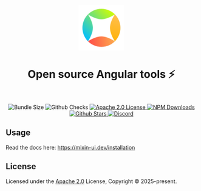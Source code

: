 <div align="center">
  <a href="https://mixin-ui.dev" target="_blank" rel="noopener noreferrer">
    <img width="120" src="./mixin.svg" alt="Mixin logo">
  </a>
</div>

<h1 align="center">Open source Angular tools ⚡️</h1>
<br />

<p align="center">
  <img alt="Bundle Size" src="https://badgen.net/bundlephobia/minzip/clang-format"/>
  <img alt="Github Checks" src="https://badgen.net/github/checks/chakra-ui/chakra-ui/main"/>
  <a href="https://github.com/coreteq/onyx-ui/blob/main/LICENSE">
    <img alt="Apache 2.0 License" src="https://img.shields.io/github/license/angular/clang-format"/>
  </a>
  <a href="https://www.npmjs.com/package/clang-format">
    <img alt="NPM Downloads" src="https://img.shields.io/npm/dm/react.svg?style=flat"/>
  </a>
  <a href="https://github.com/angular/angular">
    <img alt="Github Stars" src="https://badgen.net/github/stars/chakra-ui/chakra-ui" />
  </a>
  <a href="https://discord.gg/angular">
    <img alt="Discord" src="https://img.shields.io/discord/660863154703695893.svg?label=&logo=discord&logoColor=ffffff&color=7389D8&labelColor=6A7EC2" />
  </a>
</p>

## Usage

Read the docs here: https://mixin-ui.dev/installation

## License

Licensed under the [Apache 2.0](/LICENSE) License, Copyright © 2025-present.
